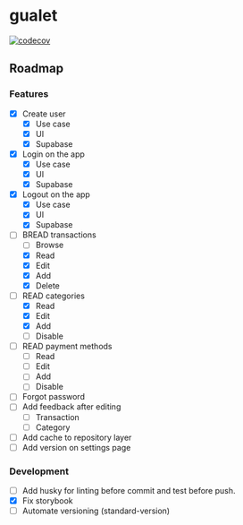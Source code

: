 # gualet
[![codecov](https://codecov.io/github/ulisesantana/gualet/graph/badge.svg?token=V6Dmg0n7al)](https://codecov.io/github/ulisesantana/gualet)


## Roadmap
### Features
- [x] Create user
  - [x] Use case
  - [x] UI
  - [x] Supabase
- [x] Login on the app
  - [x] Use case
  - [x] UI
  - [x] Supabase
- [x] Logout on the app
  - [x] Use case
  - [x] UI
  - [x] Supabase
- [ ] BREAD transactions
  - [ ] Browse
  - [x] Read
  - [x] Edit
  - [x] Add
  - [x] Delete
- [ ] READ categories
  - [x] Read
  - [x] Edit
  - [x] Add
  - [ ] Disable
- [ ] READ payment methods
  - [ ] Read
  - [ ] Edit
  - [ ] Add
  - [ ] Disable
- [ ] Forgot password
- [ ] Add feedback after editing 
  - [ ] Transaction
  - [ ] Category
- [ ] Add cache to repository layer
- [ ] Add version on settings page

### Development
- [ ] Add husky for linting before commit and test before push.
- [x] Fix storybook
- [ ] Automate versioning (standard-version)
